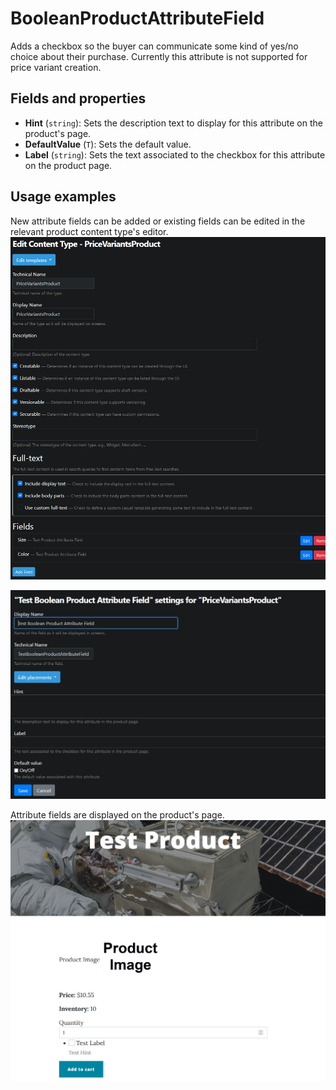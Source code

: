 # BooleanProductAttributeField

Adds a checkbox so the buyer can communicate some kind of yes/no choice about their purchase. Currently this attribute is not supported for price variant creation.

## Fields and properties

- **Hint** (`string`): Sets the description text to display for this attribute on the product's page.
- **DefaultValue** (`T`): Sets the default value.
- **Label** (`string`): Sets the text associated to the checkbox for this attribute on the product page.

## Usage examples

New attribute fields can be added or existing fields can be edited in the relevant product content type's editor.
![image](../assets/images/boolean-product-attribute-field/content-type-editor-example.png)

![image](../assets/images/boolean-product-attribute-field/attribute-field-editor-example.png)

Attribute fields are displayed on the product's page.
![image](../assets/images/boolean-product-attribute-field/attribute-field-display-example.png)

